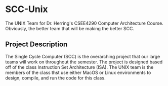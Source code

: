 # SCC-Unix
The UNIX Team for Dr. Herring's CSEE4290 Computer Architecture Course.
Obviously, the better team that will be making the better SCC.

## Project Description
The Single Cycle Computer (SCC) is the overarching project that our large teams will work on throughout the semester. The project is designed based off of the class Instruction Set Architecture (ISA). The UNIX team is the members of the class thst use either MacOS or Linux environments to design, compile, and run the code for this class. 